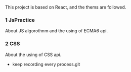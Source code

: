 This project is based on React, and the thems are followed.
### 1 JsPractice
About JS algorothnm and the using of ECMA6 api.

### 2 CSS
About the using of CSS api.

- keep recording every process.git

